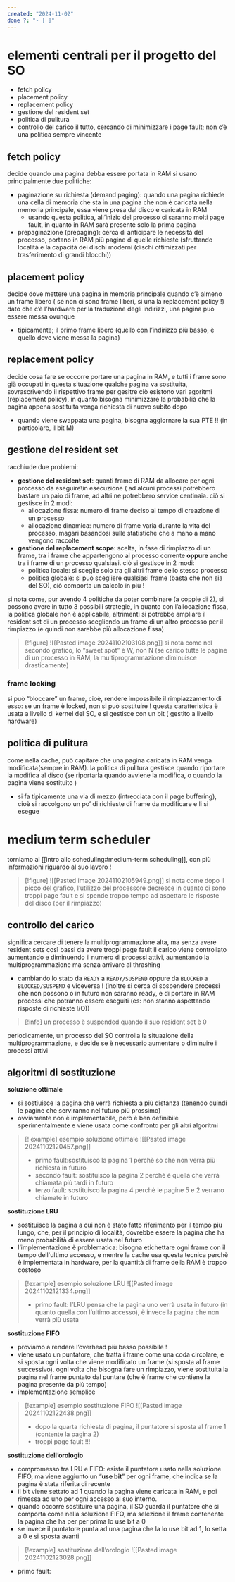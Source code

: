 ```yaml
---
created: "2024-11-02"
done ?: "- [ ]"
---
```

# elementi centrali per il progetto del SO
- fetch policy
- placement policy
- replacement policy
- gestione del resident set
- politica di pulitura
- controllo del carico
il tutto, cercando di minimizzare i page fault; non c’è una politica sempre vincente
## fetch policy
decide quando una pagina debba essere portata in RAM
si usano principalmente due politiche:
- paginazione su richiesta (demand paging): quando una pagina richiede una cella di memoria che sta in una pagina che non è caricata nella memoria principale, essa viene presa dal disco e caricata in RAM
	- usando questa politica, all’inizio del processo ci saranno molti page fault, in quanto in RAM sarà presente solo la prima pagina
- prepaginazione (prepaging): cerca di anticipare le necessità del processo, portano in RAM più pagine di quelle richieste (sfruttando località e la capacità dei dischi moderni (dischi ottimizzati per trasferimento di grandi blocchi))
## placement policy
decide dove mettere una pagina in memoria principale quando c’è almeno un frame libero ( se non ci sono frame liberi, si una la replacement policy !)
dato che c’è l’hardware per la traduzione degli indirizzi, una pagina può essere messa ovunque
- tipicamente; il primo frame libero (quello con l’indirizzo più basso, è quello dove viene messa la pagina)
## replacement policy
decide cosa fare se occorre portare una pagina in RAM, e tutti i frame sono già occupati
in questa situazione qualche pagina va sostituita, sovrascrivendo il rispettivo frame
per gesitre ciò esistono vari agoritmi (replacement policy), in quanto bisogna minimizzare la probabilià che la pagina appena sostituita venga richiesta di nuovo subito dopo
- quando viene swappata una pagina, bisogna aggiornare la sua PTE !! (in particolare, il bit M)
## gestione del resident set
racchiude due problemi:
- **gestione del resident set**: quanti frame di RAM da allocare per ogni processo da eseguire\in esecuzione ( ad alcuni processi potrebbero bastare un paio di frame, ad altri ne potrebbero service centinaia. ciò si gestisce in 2 modi:
	- allocazione fissa: numero di frame deciso al tempo di creazione di un processo
	- allocazione dinamica: numero di frame varia durante la vita del processo, magari basandosi sulle statistiche che a mano a mano vengono raccolte
- **gestione del replacement scope**: scelta, in fase di rimpiazzo di un frame, tra i frame che appartengono al processo corrente **oppure** anche tra i frame di un processo qualsiasi. ciò si gestisce in 2 modi:
	- politica locale: si sceglie solo tra gli altri frame dello stesso processo
	- politica globale: si può scegliere qualsiasi frame (basta che non sia del SO), ciò comporta un calcolo in più !

si nota come, pur avendo 4 politiche da poter combinare (a coppie di 2), si possono avere in tutto 3 possibili strategie, in quanto con l’allocazione fissa, la politica globale non è applicabile, altrimenti si potrebbe ampliare il resident set di un processo scegliendo un frame di un altro processo per il rimpiazzo (e quindi non sarebbe più allocazione fissa)
>[!figure] ![[Pasted image 20241102103108.png]]
>si nota come nel secondo grafico, lo “sweet spot” è W, non N (se carico tutte le pagine di un processo in RAM, la multiprogrammazione diminuisce drasticamente)
### frame locking
si può “bloccare” un frame, cioè, rendere impossibile il rimpiazzamento di esso: se un frame è locked, non si può sostituire !
questa caratteristica è usata a livello di kernel del SO, e si gestisce con un bit ( gestito a livello hardware)
## politica di pulitura
come nella cache, può capitare che una pagina caricata in RAM venga modificata(sempre in RAM). la politica di pulitura gestisce quando riportare la modifica al disco (se riportarla quando avviene la modifica, o quando la pagina viene sostituito )
- si fa tipicamente una via di mezzo (intrecciata con il page buffering), cioè si raccolgono un po’ di richieste di frame da modificare e li si esegue
# medium term scheduler
torniamo al [[intro allo scheduling#medium-term scheduling]], con più informazioni riguardo al suo lavoro !
>[!figure] ![[Pasted image 20241102105949.png]]
>si nota come dopo il picco del grafico, l’utilizzo del processore decresce in quanto ci sono troppi page fault e si spende troppo tempo ad aspettare le risposte del disco (per il rimpiazzo)
## controllo del carico
significa cercare di tenere la multiprogrammazione alta, ma senza avere resident sets così bassi da avere troppi page fault
il carico viene controllato aumentando e diminuendo il numero di processi attivi, aumentando la multiprogrammazione ma senza arrivare al thrashing
- cambiando lo stato da `READY` a `READY/SUSPEND` oppure da `BLOCKED` a `BLOCKED/SUSPEND` e viceversa ! (inoltre si cerca di sospendere processi che non possono o in futuro non saranno ready, e di portare in RAM processi che potranno essere eseguiti (es: non stanno aspettando risposte di richieste I/O))
>[!info] un processo è suspended quando il suo resident set è 0

periodicamente, un processo del SO controlla la situazione della multiprogrammazione, e decide se è necessario aumentare o diminuire i processi attivi
## algoritmi di sostituzione
**soluzione ottimale**
- si sostiuisce la pagina che verrà richiesta a più distanza (tenendo quindi le pagine che serviranno nel futuro più prossimo)
- ovviamente non è implementabile, però è ben definibile sperimentalmente e viene usata come confronto per gli altri algoritmi
>[! example] esempio soluzione ottimale
>![[Pasted image 20241102120457.png]]
>- primo fault:sostituisco la pagina 1 perchè so che non verrà più richiesta in futuro
>- secondo fault: sostituisco la pagina 2 perchè è quella che verrà chiamata più tardi in futuro 
>- terzo fault: sostituisco la pagina 4 perchè le pagine 5 e 2 verrano chiamate in futuro

**sostituzione LRU**
- sostituisce la pagina a cui non è stato fatto riferimento per il tempo più lungo, che, per il principio di località, dovrebbe essere la pagina che ha meno probabilità di essere usata nel futuro
- l’implementazione è problematica: bisogna etichettare ogni frame con il tempo dell'ultimo accesso, e mentre la cache usa questa tecnica perchè è implementata in hardware, per la quantità di frame della RAM è troppo costoso
>[!example] esempio soluzione LRU
![[Pasted image 20241102121334.png]]
> - primo fault: l’LRU pensa che la pagina uno verrà usata in futuro (in quanto quella con l’ultimo accesso), è invece la pagina che non verrà più usata

**sostituzione FIFO**
- proviamo a rendere l’overhead più basso possibile !
- viene usato un puntatore, che tratta i frame come una coda circolare, e si sposta ogni volta che viene modificato un frame (si sposta al frame successivo). ogni volta che bisogna fare un rimpiazzo, viene sostituita la pagina nel frame puntato dal puntare (che è frame che contiene la pagina presente da più tempo)
- implementazione semplice
>[!example] esempio sostituzione FIFO
![[Pasted image 20241102122438.png]]
>- dopo la quarta richiesta di pagina, il puntatore si sposta al frame 1 (contente la pagina 2)
>- troppi page fault !!!

**sostituzione dell’orologio**
- compromesso tra LRU e FIFO: esiste il puntatore usato nella soluzione FIFO, ma viene aggiunto un “**use bit**” per ogni frame, che indica se la pagina è stata riferita di recente
- il bit viene settato ad 1 quando la pagina viene caricata in RAM, e poi rimessa ad uno per ogni accesso al suo interno.
- quando occorre sostituire una pagina, il SO guarda il puntatore che si comporta come nella soluzione FIFO, ma selezione il frame contenente la pagina che ha per per prima lo use bit a 0
- se invece il puntatore punta ad una pagina che la lo use bit ad 1, lo setta a 0 e si sposta avanti
>[!example] sostituzione dell’orologio
![[Pasted image 20241102123028.png]]
- primo fault: 